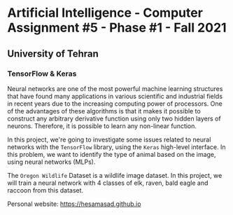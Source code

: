 # Artificial Intelligence - Computer Assignment #5 - Phase #1 - Fall 2021
## University of Tehran
### TensorFlow & Keras

Neural networks are one of the most powerful machine learning structures that have found many applications in various scientific and industrial fields in recent years due to the increasing computing power of processors. One of the advantages of these algorithms is that it makes it possible to construct any arbitrary derivative function using only two hidden layers of neurons. Therefore, it is possible to learn any non-linear function. 

In this project, we're going to investigate some issues related to neural networks with the `TensorFlow` library, using the `Keras` high-level interface. In this problem, we want to identify the type of animal based on the image, using neural networks (MLPs).

The `Oregon Wildlife` Dataset is a wildlife image dataset. In this project, we will train a neural network with 4 classes of elk, raven, bald eagle and raccoon from this dataset.

Personal website: https://hesamasad.github.io
